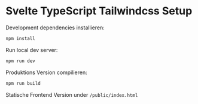 # Svelte TypeScript Tailwindcss Setup

Development dependencies installieren:
```bash
npm install
```
Run local dev server:
```bash
npm run dev
```

Produktions Version compilieren:
```bash
npm run build
```

Statische Frontend Version under `/public/index.html`